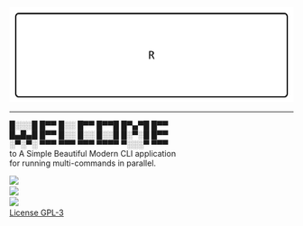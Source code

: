 <a href="https://github.com/k-five/rinp">  
  <img src="https://github.com/k-five/rinp/blob/master/rec/rinp.banner.gif" />  
</a>  


<hr>



█░░░█ █▀▀ █░░ █▀▀ █▀▀█ █▀▄▀█ █▀▀  
█▄█▄█ █▀▀ █░░ █░░ █░░█ █░▀░█ █▀▀  
░▀░▀░ ▀▀▀ ▀▀▀ ▀▀▀ ▀▀▀▀ ▀░░░▀ ▀▀▀  
to A Simple Beautiful Modern CLI application  
for running multi-commands in parallel.  


<a href="https://github.com/k-five/rinp">  
  <img src="https://github.com/k-five/rinp/blob/master/rec/screenshot.svg" />
</a>  

<br>

<a href="https://github.com/k-five/rinp">
  <img src="https://github.com/k-five/rinp/blob/master/rec/examples.svg" />  
</a>  

<br>

<a href="https://www.gnu.org/licenses/gpl-3.0.en.html">
  <img src="https://github.com/k-five/rinp/blob/master/rec/license.svg" />  
</a>  

<br>

<a href="https://www.gnu.org/licenses/gpl-3.0.en.html">
  License GPL-3  
</a>
